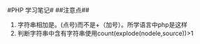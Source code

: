 #PHP 学习笔记#
##注意点##
1. 字符串相加是。(点号)而不是+（加号）。所学语言中php是这样
2.  判断字符串中含有字符串使用count(explode(nodele,source))>1
